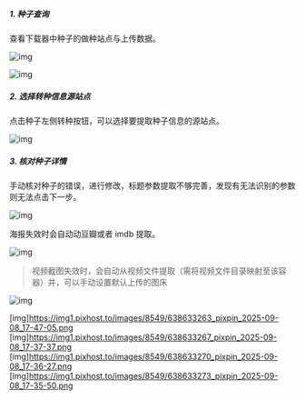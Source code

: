 ##### 1. 种子查询

查看下载器中种子的做种站点与上传数据。

![img](https://img1.pixhost.to/images/8549/638633293_pixpin_2025-09-08_17-27-08.png)

![img](https://img1.pixhost.to/images/8549/638633288_pixpin_2025-09-08_17-28-51.png)

##### 2. 选择转种信息源站点

点击种子左侧转种按钮，可以选择要提取种子信息的源站点。

![img](https://img1.pixhost.to/images/8549/638633286_pixpin_2025-09-08_17-30-45.png)

##### 3. 核对种子详情

手动核对种子的错误，进行修改，标题参数提取不够完善，发现有无法识别的参数则无法点击下一步。

![img](https://img1.pixhost.to/images/8549/638633283_pixpin_2025-09-08_17-32-21.png)

海报失效时会自动动豆瓣或者 imdb 提取。

![img](https://img1.pixhost.to/images/8549/638633281_pixpin_2025-09-08_17-32-30.png)

> 视频截图失效时，会自动从视频文件提取（需将视频文件目录映射至该容器）并，可以手动设置默认上传的图床

![img](https://img1.pixhost.to/images/8549/638633279_pixpin_2025-09-08_17-34-55.png)


[img]https://img1.pixhost.to/images/8549/638633263_pixpin_2025-09-08_17-47-05.png
[img]https://img1.pixhost.to/images/8549/638633267_pixpin_2025-09-08_17-37-37.png
[img]https://img1.pixhost.to/images/8549/638633270_pixpin_2025-09-08_17-36-27.png
[img]https://img1.pixhost.to/images/8549/638633273_pixpin_2025-09-08_17-35-50.png
